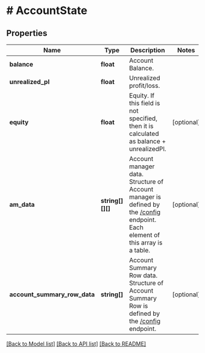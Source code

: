 # # AccountState

## Properties

Name | Type | Description | Notes
------------ | ------------- | ------------- | -------------
**balance** | **float** | Account Balance. |
**unrealized_pl** | **float** | Unrealized profit/loss. |
**equity** | **float** | Equity. If this field is not specified, then it is calculated as balance + unrealizedPl. | [optional]
**am_data** | **string[][][]** | Account manager data. Structure of Account manager is defined by the [/config](#operation/getConfiguration) endpoint. Each element of this array is a table. | [optional]
**account_summary_row_data** | **string[]** | Account Summary Row data. Structure of Account Summary Row is defined by the [/config](#operation/getConfiguration) endpoint. | [optional]

[[Back to Model list]](../../README.md#models) [[Back to API list]](../../README.md#endpoints) [[Back to README]](../../README.md)
